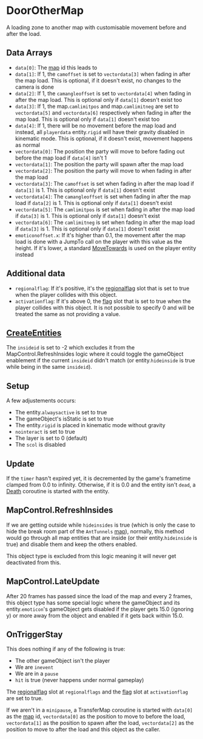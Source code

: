 # DoorOtherMap
A loading zone to another map with customisable movement before and after the load.

## Data Arrays
- `data[0]`: The [map](../../../Enums%20and%20IDs/Maps.md) id this leads to
- `data[1]`: If 1, the `camoffset` is set to `vectordata[3]` when fading in after the map load. This is optional, if it doesn't exist, no changes to the camera is done
- `data[2]`: If 1, the `camangleoffset` is set to `vectordata[4]` when fading in after the map load. This is optional only if `data[1]` doesn't exist too
- `data[3]`: If 1, the map.`camlimitpos` and map.`camlimitneg` are set to `vectordata[5]` and `vectordata[6]` respectively when fading in after the map load. This is optional only if `data[1]` doesn't exist too
- `data[4]`: If 1, there will be no movement before the map load and instead, all `playerdata` entity.`rigid` will have their gravity disabled in kinematic mode. This is optional, if it doesn't exist, movement happens as normal
- `vectordata[0]`: The position the party will move to before fading out before the map load if `data[4]` isn't 1
- `vectordata[1]`: The position the party will spawn after the map load
- `vectordata[2]`: The position the party will move to when fading in after the map load
- `vectordata[3]`: The `camoffset` is set when fading in after the map load if `data[1]` is 1. This is optional only if `data[1]` doesn't exist
- `vectordata[4]`: The `camangleoffset` is set when fading in after the map load if `data[2]` is 1. This is optional only if `data[1]` doesn't exist
- `vectordata[5]`: The `camlimitpos` is set when fading in after the map load if `data[3]` is 1. This is optional only if `data[1]` doesn't exist
- `vectordata[6]`: The `camlimitneg` is set when fading in after the map load if `data[3]` is 1. This is optional only if `data[1]` doesn't exist
- `emoticonoffset.x`: If it's higher than 0.1, the movement after the map load is done with a JumpTo call on the player with this value as the height. If it's lower, a standard [MoveTowards](../../EntityControl/EntityControl%20Methods.md#movetowards) is used on the player entity instead

## Additional data
- `regionalflag`: If it's positive, it's the [regionalflag](../../../Flags%20arrays/Regionalflags.md) slot that is set to true when the player collides with this object.
- `activationflag`: If it's above 0, the [flag](../../../Flags%20arrays/flags.md) slot that is set to true when the player collides with this object. It is not possible to specify 0 and will be treated the same as not providing a value.

## [CreateEntities](../../../MapControl/Init%20methods/CreateEntities.md)
The `insideid` is set to -2 which excludes it from the MapControl.RefreshInsides logic where it could toggle the gameObject enablement if the current `insideid` didn't match (or entity.`hideinside` is true while being in the same `insideid`).

## Setup
A few adjustements occurs:

- The entity.`alwaysactive` is set to true
- The gameObject's isStatic is set to true
- The entity.`rigid` is placed in kinematic mode without gravity
- `nointeract` is set to true
- The layer is set to 0 (default)
- The `scol` is disabled

## Update
If the `timer` hasn't expired yet, it is decremented by the game's frametime clamped from 0.0 to infinity. Otherwise, if it is 0.0 and the entity isn't `dead`, a [Death](../../EntityControl/Notable%20methods/Death.md) coroutine is started with the entity.

## MapControl.RefreshInsides
If we are getting outside while `hideinsides` is true (which is only the case to hide the break room part of the `AntTunnels` [map](../../../Enums%20and%20IDs/Maps.md)), normally, this method would go through all map entities that are inside (or their entity.`hideinside` is true) and disable them and keep the others enabled. 

This object type is excluded from this logic meaning it will never get deactivated from this.

## MapControl.LateUpdate
After 20 frames has passed since the load of the map and every 2 frames, this object type has some special logic where the gameObject and its entity.`emoticon`'s gameObject gets disabled if the player gets 15.0 (ignoring y) or more away from the object and enabled if it gets back within 15.0.

## OnTriggerStay
This does nothing if any of the following is true:

- The other gameObject isn't the player
- We are `inevent`
- We are in a `pause`
- `hit` is true (never happens under normal gameplay)

The [regionalflag](../../../Flags%20arrays/Regionalflags.md) slot at `regionalflags` and the [flag](../../../Flags%20arrays/flags.md) slot at `activationflag` are set to true.

If we aren't in a `minipause`, a TransferMap coroutine is started with `data[0]` as the [map](../../../Enums%20and%20IDs/Maps.md) id, `vectordata[0]` as the position to move to before the load, `vectordata[1]` as the position to spawn after the load, `vectordata[2]` as the position to move to after the load and this object as the caller.
